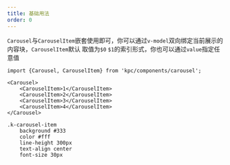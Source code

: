 ```yaml
---
title: 基础用法 
order: 0
---
```


`Carousel`与`CarouselItem`嵌套使用即可，你可以通过`v-model`双向绑定当前展示的内容块，`CarouselItem`默认
取值为`$0` `$1`的索引形式，你也可以通过`value`指定任意值

```vdt
import {Carousel, CarouselItem} from 'kpc/components/carousel';

<Carousel>
    <CarouselItem>1</CarouselItem>
    <CarouselItem>2</CarouselItem>
    <CarouselItem>3</CarouselItem>
    <CarouselItem>4</CarouselItem>
</Carousel>
```

```styl
.k-carousel-item
    background #333 
    color #fff
    line-height 300px
    text-align center
    font-size 30px
```
